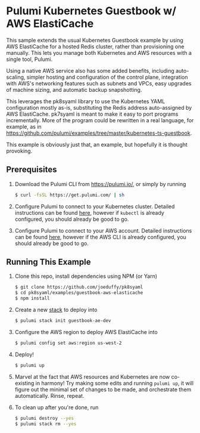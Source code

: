 # Pulumi Kubernetes Guestbook w/ AWS ElastiCache

This sample extends the usual Kubernetes Guestbook example by using AWS ElastiCache for a hosted Redis cluster, rather
than provisioning one manually.  This lets you manage both Kubernetes and AWS resources with a single tool, Pulumi.

Using a native AWS service also has some added benefits, including auto-scaling, simpler hosting and configuration
of the control plane, integration with AWS's networking features such as subnets and VPCs, easy upgrades of machine
sizing, and automatic backup snapshotting.

This leverages the pk8syaml library to use the Kubernetes YAML configuration mostly as-is, substituting the
Redis address auto-assigned by AWS ElastiCache.  pk7syaml is meant to make it easy to port programs incrementally.
More of the program could be rewritten in a real language, for example, as in
https://github.com/pulumi/examples/tree/master/kubernetes-ts-guestbook.

This example is obviously just that, an example, but hopefully it is thought provoking.

## Prerequisites

1. Download the Pulumi CLI from https://pulumi.io/, or simply by running

    ```bash
    $ curl -fsSL https://get.pulumi.com/ | sh
    ```

2. Configure Pulumi to connect to your Kubernetes cluster.  Detailed instructions can be found
    [here](https://pulumi.io/install/kubernetes.html), however if `kubectl` is already configured,
    you should already be good to go.

3. Configure Pulumi to connect to your AWS account.  Detailed instructions can be found
    [here](https://pulumi.io/install/aws.html), however if the AWS CLI is already configured,
    you should already be good to go.

## Running This Example

1. Clone this repo, install dependencies using NPM (or Yarn)

    ```bash
    $ git clone https://github.com/joeduffy/pk8syaml
    $ cd pk8syaml/examples/guestbook-aws-elasticache
    $ npm install
    ```

2. Create a new [stack](https://pulumi.io/tour/programs-stacks.html) to deploy into

    ```bash
    $ pulumi stack init guestbook-ae-dev
    ```

3. Configure the AWS region to deploy AWS ElastiCache into

    ```bash
    $ pulumi config set aws:region us-west-2
    ```

4. Deploy!

    ```bash
    $ pulumi up
    ```

5. Marvel at the fact that AWS resources and Kubernetes are now co-existing in harmony!  Try making some edits and
   running `pulumi up`, it will figure out the minimal set of changes to be made, and orchestrate them automatically.
   Rinse, repeat.

6. To clean up after you're done, run

    ```bash
    $ pulumi destroy --yes
    $ pulumi stack rm --yes
    ```
